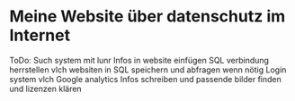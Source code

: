 # Meine Website über datenschutz im Internet
ToDo:
Such system mit lunr
Infos in website einfügen
SQL verbindung herrstellen
vlch websiten in SQL speichern und abfragen wenn nötig
Login system
vlch Google analytics
Infos schreiben und passende bilder finden und lizenzen klären

